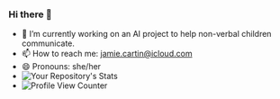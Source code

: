 ### Hi there 👋

<!--
**jamiecartin/jamiecartin** is a ✨ _special_ ✨ repository because its `README.md` (this file) appears on your GitHub profile. -->


- 🔭 I’m currently working on an AI project to help non-verbal children communicate.
- 📫 How to reach me: jamie.cartin@icloud.com
- 😄 Pronouns: she/her
- ![Your Repository's Stats](https://github-readme-stats.vercel.app/api?username=jamiecartin&show_icons=true)
- ![Profile View Counter](https://komarev.com/ghpvc/?username=jamiecartin)

